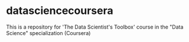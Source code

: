 datasciencecoursera
===================

This is a repository for 'The Data Scientist's Toolbox' course in the "Data Science" specialization (Coursera)
